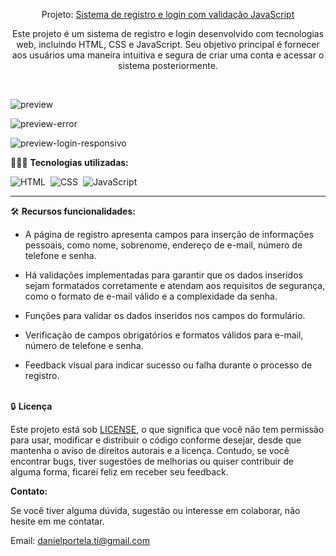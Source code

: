 <div align="center">

Projeto: <a href="https://registrologin.netlify.app/">Sistema de registro e login com validação JavaScript</a>

<p>Este projeto é um sistema de registro e login desenvolvido com tecnologias web, incluindo HTML, CSS e JavaScript. Seu objetivo principal é fornecer aos usuários uma maneira intuitiva e segura de criar uma conta e acessar o sistema posteriormente.</p>
</div><br>

![preview](https://github.com/daniel-portela/javascript-login-registration/assets/110783805/b2e8b44a-c55b-4296-bf29-20c7c5bf73ef)

![preview-error](https://github.com/daniel-portela/javascript-login-registration/assets/110783805/9bed2d95-b198-4391-9f9a-0735b78cc470)

![preview-login-responsivo](https://github.com/daniel-portela/javascript-login-registration/assets/110783805/9ee23f07-e67f-4dea-9af1-398eaedfc4eb)

👨🏼‍💻 <b>Tecnologias utilizadas:</b>

![HTML](https://img.shields.io/badge/-HTML-0D1117?style=for-the-badge&logo=html5&labelColor=0D1117)&nbsp;
![CSS](https://img.shields.io/badge/-CSS-0D1117?style=for-the-badge&logo=CSS3&logoColor=blue&labelColor=0D1117)&nbsp;
![JavaScript](https://img.shields.io/badge/-javascript-0D1117?style=for-the-badge&logo=javascript&logoColor=yellow&labelColor=0D1117)&nbsp;<hr>

🛠️ <b>Recursos funcionalidades:</b>

- A página de registro apresenta campos para inserção de informações pessoais, como nome, sobrenome, endereço de e-mail, número de telefone e senha.

- Há validações implementadas para garantir que os dados inseridos sejam formatados corretamente e atendam aos requisitos de segurança, como o formato de e-mail válido e a complexidade da senha.

- Funções para validar os dados inseridos nos campos do formulário.

- Verificação de campos obrigatórios e formatos válidos para e-mail, número de telefone e senha.

- Feedback visual para indicar sucesso ou falha durante o processo de registro.<br><br>

🔒 <b>Licença</b>

Este projeto está sob [LICENSE](LICENSE), o que significa que você não tem permissão para usar, modificar e distribuir o código conforme desejar, desde que mantenha o aviso de direitos autorais e a licença. Contudo, se você encontrar bugs, tiver sugestões de melhorias ou quiser contribuir de alguma forma, ficarei feliz em receber seu feedback.

<b>Contato:</b>

Se você tiver alguma dúvida, sugestão ou interesse em colaborar, não hesite em me contatar.

Email: <a href="mailto:danielportela.ti@gmail.com"> danielportela.ti@gmail.com</a>
